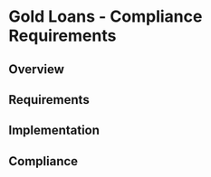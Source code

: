 # Gold Loans - Compliance Requirements

## Overview

## Requirements

## Implementation

## Compliance
